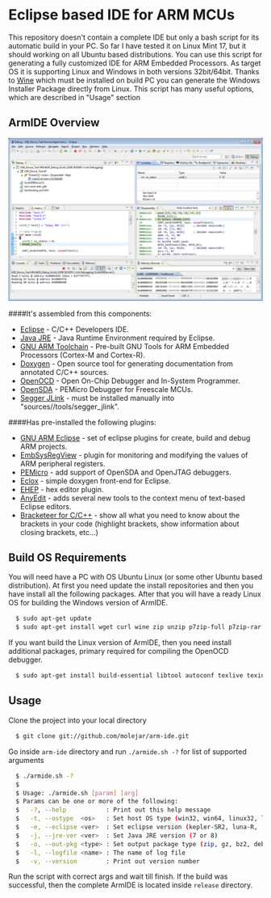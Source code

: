 Eclipse based IDE for ARM MCUs
==============================


This repository doesn't contain a complete IDE but only a bash script for its automatic build in your PC. So far I have tested it on Linux Mint 17, but it should working on all Ubuntu based distributions. You can use this script for generating a fully customized IDE for ARM Embedded Processors. As target OS it is supporting Linux and Windows in both versions 32bit/64bit. Thanks to [Wine](https://www.winehq.org) which must be installed on build PC you can generate the Windows Installer Package directly from Linux. This script has many useful options, which are described in "Usage" section 


## ArmIDE Overview

<p align="center">
  <img src="docs/debug_window.png" alt="ArmIDE: main window"/>
</p>

####It's assembled from this components:
* [Eclipse](http://www.eclipse.org/downloads/) - C/C++ Developers IDE.
* [Java JRE](http://java.com/en/download/manual.jsp?locale=en) - Java Runtime Environment required by Eclipse.
* [GNU ARM Toolchain](https://launchpad.net/gcc-arm-embedded) - Pre-built GNU Tools for ARM Embedded Processors (Cortex-M and Cortex-R).
* [Doxygen](http://www.stack.nl/~dimitri/doxygen/download.html) - Open source tool for generating documentation from annotated C/C++ sources.
* [OpenOCD](http://openocd.sourceforge.net/) - Open On-Chip Debugger and In-System Programmer.
* [OpenSDA](http://www.pemicro.com/opensda/index.cfm) - PEMicro Debugger for Freescale MCUs. 
* [Segger JLink](http://www.segger.com/jlink-software-beta-version.html) - must be installed manually into "sources/<os>/tools/segger_jlink".

####Has pre-installed the following plugins:
* [GNU ARM Eclipse](http://gnuarmeclipse.livius.net/blog/) - set of eclipse plugins for create, build and debug ARM projects.
* [EmbSysRegView](http://embsysregview.sourceforge.net/) - plugin for monitoring and modifying the values of ARM peripheral registers.
* [PEMicro](http://www.pemicro.com/opensda/index.cfm) - add support of OpenSDA and OpenJTAG debuggers.
* [Eclox](http://home.gna.org/eclox/) - simple doxygen front-end for Eclipse.
* [EHEP](http://ehep.sourceforge.net/) - hex editor plugin.
* [AnyEdit](http://andrei.gmxhome.de/anyedit/index.html) - adds several new tools to the context menu of text-based Eclipse editors.
* [Bracketeer for C/C++](http://marketplace.eclipse.org/content/bracketeer-cc-cdt#.VBc7-nWSz0o) - show all what you need to know about the brackets in your code (highlight brackets, show information about closing brackets, etc...)


## Build OS Requirements

You will need have a PC with OS Ubuntu Linux (or some other Ubuntu based distribution). At first you need update the install repositories and then you have install all the following packages. After that you will have a ready Linux OS for building the Windows version of ArmIDE.

``` bash
  $ sudo apt-get update
  $ sudo apt-get install wget curl wine zip unzip p7zip-full p7zip-rar rar git
```
If you want build the Linux version of ArmIDE, then you need install additional packages, primary required for compiling the OpenOCD debugger.

``` bash
  $ sudo apt-get install build-essential libtool autoconf texlive texinfo libusb-dev libusb-1.0-0-dev libhidapi-dev libhidapi-hidraw0
```

## Usage

Clone the project into your local directory

``` bash
  $ git clone git://github.com/molejar/arm-ide.git
```

Go inside `arm-ide` directory and run `./armide.sh -?` for list of supported arguments

``` bash
  $ ./armide.sh -?
  $
  $ Usage: ./armide.sh [param] [arg]
  $ Params can be one or more of the following:
  $   -?, --help           : Print out this help message
  $   -t, --ostype  <os>   : Set host OS type (win32, win64, linux32, linux64)
  $   -e, --eclipse <ver>  : Set eclipse version (kepler-SR2, luna-R, ...)
  $   -j, --jre-ver <ver>  : Set Java JRE version (7 or 8)
  $   -o, --out-pkg <type> : Set output package type (zip, gz, bz2, deb, bin or exe)
  $   -l, --logfile <name> : The name of log file
  $   -v, --version        : Print out version number
```

Run the script with correct args and wait till finish. If the build was successful, then the complete ArmIDE is located inside `release` directory.
